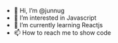 - 👋 Hi, I’m @junnug
- 👀 I’m interested in Javascript
- 🌱 I’m currently learning Reactjs
- 📫 How to reach me to show code

<!---
junnug/junnug is a ✨ special ✨ repository because its `README.md` (this file) appears on your GitHub profile.
You can click the Preview link to take a look at your changes.
--->
